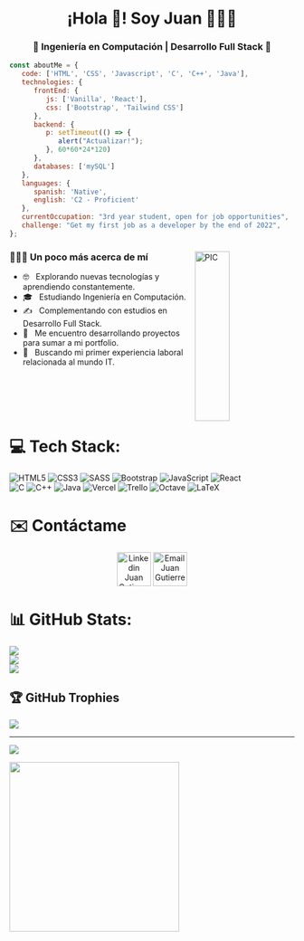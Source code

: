 <h1 align="center">¡Hola 👋! Soy Juan 👨🏻‍💻</h1>
<h3 align="center">🚀 Ingeniería en Computación | Desarrollo Full Stack 🚀</h3>


```javascript
const aboutMe = {
   code: ['HTML', 'CSS', 'Javascript', 'C', 'C++', 'Java'],
   technologies: {
      frontEnd: {
         js: ['Vanilla', 'React'],
         css: ['Bootstrap', 'Tailwind CSS']
      },
      backend: {
         p: setTimeout(() => {
            alert("Actualizar!");
         }, 60*60*24*120)
      },
      databases: ['mySQL']
   },
   languages: {
      spanish: 'Native',
      english: 'C2 - Proficient'
   },
   currentOccupation: "3rd year student, open for job opportunities",
   challenge: "Get my first job as a developer by the end of 2022",
};
```



<div>
<img width = "35%" align="right" alt="PIC" height="300px" src="https://user-images.githubusercontent.com/104147035/186227906-e7874da9-48f1-4afc-bba5-f4b9aba60444.gif" />
<div align="left"> 
  <h3> 👨🏻‍💻 Un poco más acerca de mí </h3>

  - :nerd_face: &nbsp; Explorando nuevas tecnologías y aprendiendo constantemente.
  - 🎓 &nbsp; Estudiando Ingeniería en Computación.
  - ✍️ &nbsp; Complementando con estudios en Desarrollo Full Stack.
  - 🌱 &nbsp; Me encuentro desarrollando proyectos para sumar a mi portfolio.
  - 💼 &nbsp; Buscando mi primer experiencia laboral relacionada al mundo IT.
</div> 
</div>
<br><br><br><br>

# 💻 Tech Stack:
![HTML5](https://img.shields.io/badge/html5-%23E34F26.svg?style=for-the-badge&logo=html5&logoColor=white) 
![CSS3](https://img.shields.io/badge/css3-%231572B6.svg?style=for-the-badge&logo=css3&logoColor=white) 
![SASS](https://img.shields.io/badge/SASS-hotpink.svg?style=for-the-badge&logo=SASS&logoColor=white)
![Bootstrap](https://img.shields.io/badge/bootstrap-%23563D7C.svg?style=for-the-badge&logo=bootstrap&logoColor=white) 
![JavaScript](https://img.shields.io/badge/javascript-%23323330.svg?style=for-the-badge&logo=javascript&logoColor=%23F7DF1E)
![React](https://img.shields.io/badge/react-%2320232a.svg?style=for-the-badge&logo=react&logoColor=%2361DAFB)  
![C](https://img.shields.io/badge/c-%2300599C.svg?style=for-the-badge&logo=c&logoColor=white) 
![C++](https://img.shields.io/badge/c++-%2300599C.svg?style=for-the-badge&logo=c%2B%2B&logoColor=white) 
![Java](https://img.shields.io/badge/java-%23ED8B00.svg?style=for-the-badge&logo=java&logoColor=white) 
![Vercel](https://img.shields.io/badge/vercel-%23000000.svg?style=for-the-badge&logo=vercel&logoColor=white) 
![Trello](https://img.shields.io/badge/Trello-%23026AA7.svg?style=for-the-badge&logo=Trello&logoColor=white) 
![Octave](https://img.shields.io/badge/OCTAVE-darkblue?style=for-the-badge&logo=octave&logoColor=fcd683) 
![LaTeX](https://img.shields.io/badge/latex-%23008080.svg?style=for-the-badge&logo=latex&logoColor=white)

# :envelope: Contáctame
<p align="center">
<a href="https://www.linkedin.com/in/juangutierrezmonaco/"><img align="center" src=https://cdn.jsdelivr.net/npm/simple-icons@3.0.1/icons/linkedin.svg alt="Linkedin Juan Gutierrez" height="60" width="60"/></a>
<a href="mailto:juan.monaco.gutierrez@gmail.com"><img align="center" src=https://cdn.jsdelivr.net/npm/simple-icons@3.0.1/icons/gmail.svg alt="Email Juan Gutierrez" height="60" width="60" /></a>
</p>


# 📊 GitHub Stats:
![](https://github-readme-stats.vercel.app/api?username=juangutierrezmonaco&theme=buefy&hide_border=false&include_all_commits=false&count_private=false)<br/>
![](https://github-readme-streak-stats.herokuapp.com/?user=juangutierrezmonaco&theme=buefy&hide_border=false)<br/>
![](https://github-readme-stats.vercel.app/api/top-langs/?username=juangutierrezmonaco&theme=buefy&hide_border=false&include_all_commits=false&count_private=false&layout=compact)

## 🏆 GitHub Trophies
![](https://github-profile-trophy.vercel.app/?username=juangutierrezmonaco&theme=dracula&no-frame=false&no-bg=false&margin-w=4)

---
[![](https://visitcount.itsvg.in/api?id=juangutierrezmonaco&icon=0&color=11)](https://visitcount.itsvg.in)

<img height="300px" src="https://user-images.githubusercontent.com/104147035/186288937-1e2c85e1-56f7-4626-9741-5435b4b98ed6.gif" />
